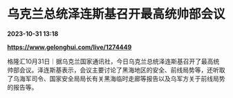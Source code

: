 # 乌克兰总统泽连斯基召开最高统帅部会议

**2023-10-31 13:18**

**https://www.gelonghui.com/live/1274449**

格隆汇10月31日｜据乌克兰国家通讯社，今日乌克兰总统泽连斯基召开了最高统帅部会议。泽连斯基表示，会议主要讨论了黑海地区的安全、前线局势等，还听取了乌海军司令、国家安全局局长有关黑海临时走廊等报告以及乌军方关于前线局势的报告等。